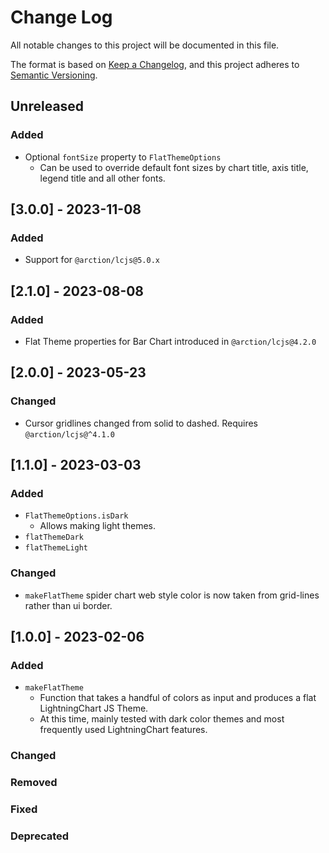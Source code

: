 # Change Log

All notable changes to this project will be documented in this file.

The format is based on [Keep a Changelog](https://keepachangelog.com/en/1.0.0/),
and this project adheres to [Semantic Versioning](https://semver.org/spec/v2.0.0.html).

## Unreleased

### Added

-   Optional `fontSize` property to `FlatThemeOptions`
    -   Can be used to override default font sizes by chart title, axis title, legend title and all other fonts.

## [3.0.0] - 2023-11-08

### Added

-   Support for `@arction/lcjs@5.0.x`

## [2.1.0] - 2023-08-08

### Added

-   Flat Theme properties for Bar Chart introduced in `@arction/lcjs@4.2.0`

## [2.0.0] - 2023-05-23

### Changed

-   Cursor gridlines changed from solid to dashed. Requires `@arction/lcjs@^4.1.0`

## [1.1.0] - 2023-03-03

### Added

-   `FlatThemeOptions.isDark`
    -   Allows making light themes.
-   `flatThemeDark`
-   `flatThemeLight`

### Changed

-   `makeFlatTheme` spider chart web style color is now taken from grid-lines rather than ui border.

## [1.0.0] - 2023-02-06

### Added

-   `makeFlatTheme`
    -   Function that takes a handful of colors as input and produces a flat LightningChart JS Theme.
    -   At this time, mainly tested with dark color themes and most frequently used LightningChart features.

### Changed

### Removed

### Fixed

### Deprecated

